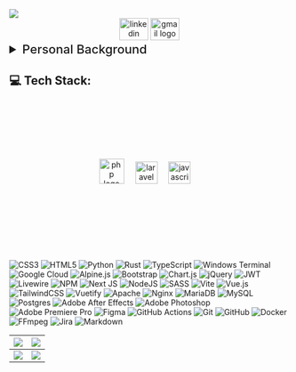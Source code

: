<div align="center">
<div>
<picture>
    <source
    srcset="https://readme-typing-svg.herokuapp.com?font=Courier+Prime&weight=600&size=48&duration=900&pause=5000&color=75EEB2&background=00000002&center=true&vCenter=true&width=460&height=64&lines=Backend+Developer"
    media="(prefers-color-scheme: dark)"
    />
    <source
    srcset="https://readme-typing-svg.herokuapp.com?font=Courier+Prime&weight=600&size=48&duration=900&pause=5000&center=true&vCenter=true&width=460&height=64&lines=Backend+Developer"
    />
    <img src="https://readme-typing-svg.herokuapp.com?font=Courier+Prime&weight=600&size=48&duration=900&pause=5000&center=true&vCenter=true&width=460&height=64&lines=Backend+Developer" style="min-width:770px;"/>
</picture>
</div>
    <!-- <h2 align="left" style="display:none;">
        🌐 Contact:
    </h2> -->
    <div align="center">
  <a href="https://www.linkedin.com/in/ivan-bandilla-94a2b3348" target="_blank" style="text-decoration:none;">
    <img src="https://raw.githubusercontent.com/maurodesouza/profile-readme-generator/master/src/assets/icons/social/linkedin/default.svg" width="52" height="40" alt="linkedin logo"  />
  </a>
  <a href="mailto:c.ivanbandilla+github@gmail.com" target="_blank" style="text-decoration:none;">
    <img src="https://raw.githubusercontent.com/maurodesouza/profile-readme-generator/master/src/assets/icons/social/gmail/default.svg" width="52" height="40" alt="gmail logo"  />
  </a>
</div>
</div>

<details><summary style="font-size:22px; font-weight:500;">Personal Background</summary>
<p>

``` yaml
name: Ivan Bandilla
located_in: Laguna, CALABARZON, Philippines
current_job: undefined
education:
  [
    "Self-Taught Developer",
  ]
company: undefined

fields_of_interests:
  [
    "Web Development",
    "Smart Home",
    "Networking",
  ]
technical_background:
  [
    "Back-End Development",
    "Intern - DevXpress / Codeyani IT Solutions",
  ]
  
currently_learning: 
    [
        "Docker",
        "VueJs",
        "React",
        "Kafka",
        "n8n"
    ]
```

</p>
</details> 

## 💻 Tech Stack:

<div align="center" style="margin:3dvh 0;">
  <img src="https://cdn.jsdelivr.net/gh/devicons/devicon/icons/php/php-original.svg" height="45" alt="php logo"  />
  <img width="12" />
  <img src="https://cdn.jsdelivr.net/gh/devicons/devicon/icons/laravel/laravel-original.svg" height="40" alt="laravel logo"  />
  <img width="12" />
  <img src="https://cdn.jsdelivr.net/gh/devicons/devicon/icons/javascript/javascript-original.svg" height="40" alt="javascript logo"  />
  <img width="12" />
</div>
<div align="center">
  <img width="12" />
</div>

![CSS3](https://img.shields.io/badge/css3-%231572B6.svg?style=for-the-badge&logo=css3&logoColor=white) ![HTML5](https://img.shields.io/badge/html5-%23E34F26.svg?style=for-the-badge&logo=html5&logoColor=white) ![Python](https://img.shields.io/badge/python-3670A0?style=for-the-badge&logo=python&logoColor=ffdd54) ![Rust](https://img.shields.io/badge/rust-%23000000.svg?style=for-the-badge&logo=rust&logoColor=white) ![TypeScript](https://img.shields.io/badge/typescript-%23007ACC.svg?style=for-the-badge&logo=typescript&logoColor=white) ![Windows Terminal](https://img.shields.io/badge/Windows%20Terminal-%234D4D4D.svg?style=for-the-badge&logo=windows-terminal&logoColor=white) ![Google Cloud](https://img.shields.io/badge/GoogleCloud-%234285F4.svg?style=for-the-badge&logo=google-cloud&logoColor=white) ![Alpine.js](https://img.shields.io/badge/alpinejs-white.svg?style=for-the-badge&logo=alpinedotjs&logoColor=%238BC0D0) ![Bootstrap](https://img.shields.io/badge/bootstrap-%238511FA.svg?style=for-the-badge&logo=bootstrap&logoColor=white) ![Chart.js](https://img.shields.io/badge/chart.js-F5788D.svg?style=for-the-badge&logo=chart.js&logoColor=white) ![jQuery](https://img.shields.io/badge/jquery-%230769AD.svg?style=for-the-badge&logo=jquery&logoColor=white) ![JWT](https://img.shields.io/badge/JWT-black?style=for-the-badge&logo=JSON%20web%20tokens) ![Livewire](https://img.shields.io/badge/livewire-%234e56a6.svg?style=for-the-badge&logo=livewire&logoColor=white) ![NPM](https://img.shields.io/badge/NPM-%23CB3837.svg?style=for-the-badge&logo=npm&logoColor=white) ![Next JS](https://img.shields.io/badge/Next-black?style=for-the-badge&logo=next.js&logoColor=white) ![NodeJS](https://img.shields.io/badge/node.js-6DA55F?style=for-the-badge&logo=node.js&logoColor=white) ![SASS](https://img.shields.io/badge/SASS-hotpink.svg?style=for-the-badge&logo=SASS&logoColor=white) ![Vite](https://img.shields.io/badge/vite-%23646CFF.svg?style=for-the-badge&logo=vite&logoColor=white) ![Vue.js](https://img.shields.io/badge/vue.js-%2335495e.svg?style=for-the-badge&logo=vuedotjs&logoColor=%234FC08D) ![TailwindCSS](https://img.shields.io/badge/tailwindcss-%2338B2AC.svg?style=for-the-badge&logo=tailwind-css&logoColor=white) ![Vuetify](https://img.shields.io/badge/Vuetify-1867C0?style=for-the-badge&logo=vuetify&logoColor=AEDDFF) ![Apache](https://img.shields.io/badge/apache-%23D42029.svg?style=for-the-badge&logo=apache&logoColor=white) ![Nginx](https://img.shields.io/badge/nginx-%23009639.svg?style=for-the-badge&logo=nginx&logoColor=white) ![MariaDB](https://img.shields.io/badge/MariaDB-003545?style=for-the-badge&logo=mariadb&logoColor=white) ![MySQL](https://img.shields.io/badge/mysql-4479A1.svg?style=for-the-badge&logo=mysql&logoColor=white) ![Postgres](https://img.shields.io/badge/postgres-%23316192.svg?style=for-the-badge&logo=postgresql&logoColor=white) ![Adobe After Effects](https://img.shields.io/badge/Adobe%20After%20Effects-9999FF.svg?style=for-the-badge&logo=Adobe%20After%20Effects&logoColor=white) ![Adobe Photoshop](https://img.shields.io/badge/adobe%20photoshop-%2331A8FF.svg?style=for-the-badge&logo=adobe%20photoshop&logoColor=white) ![Adobe Premiere Pro](https://img.shields.io/badge/Adobe%20Premiere%20Pro-9999FF.svg?style=for-the-badge&logo=Adobe%20Premiere%20Pro&logoColor=white) ![Figma](https://img.shields.io/badge/figma-%23F24E1E.svg?style=for-the-badge&logo=figma&logoColor=white) ![GitHub Actions](https://img.shields.io/badge/github%20actions-%232671E5.svg?style=for-the-badge&logo=githubactions&logoColor=white) ![Git](https://img.shields.io/badge/git-%23F05033.svg?style=for-the-badge&logo=git&logoColor=white) ![GitHub](https://img.shields.io/badge/github-%23121011.svg?style=for-the-badge&logo=github&logoColor=white) ![Docker](https://img.shields.io/badge/docker-%230db7ed.svg?style=for-the-badge&logo=docker&logoColor=white) ![FFmpeg](https://shields.io/badge/FFmpeg-%23171717.svg?logo=ffmpeg&style=for-the-badge&labelColor=171717&logoColor=5cb85c) ![Jira](https://img.shields.io/badge/jira-%230A0FFF.svg?style=for-the-badge&logo=jira&logoColor=white) ![Markdown](https://img.shields.io/badge/markdown-%23000000.svg?style=for-the-badge&logo=markdown&logoColor=white)


| <picture><source srcset="https://github-readme-stats.vercel.app/api?username=c-ivan-bandilla&theme=cobalt&hide_border=true&include_all_commits=true&count_private=true&hide=stars,contribs&hide_rank=true" media="(prefers-color-scheme: dark)" /><source srcset="https://github-readme-stats.vercel.app/api?username=c-ivan-bandilla&theme=transparent&hide_border=true&include_all_commits=true&count_private=true&hide=stars,contribs&hide_rank=true" media="(prefers-color-scheme: light), (prefers-color-scheme: no-preference)" /><img align="center" src="https://github-readme-stats.vercel.app/api?username=c-ivan-bandilla&theme=transparent&hide_border=true&include_all_commits=true&count_private=true&hide=stars,contribs&hide_rank=true" /></picture> | <picture><source srcset="https://github-readme-stats.vercel.app/api?username=make-sundae&theme=cobalt&hide_border=true&include_all_commits=true&count_private=true&hide=stars,contribs&show=reviews&hide_rank=true&custom_title=Account 2 GitHub Stats" media="(prefers-color-scheme: dark)" /><source srcset="https://github-readme-stats.vercel.app/api?username=make-sundae&theme=transparent&hide_border=true&include_all_commits=true&count_private=true&hide=stars,contribs&show=reviews&hide_rank=true&custom_title=Account 2 GitHub Stats" media="(prefers-color-scheme: light), (prefers-color-scheme: no-preference)" /><img align="center" src="https://github-readme-stats.vercel.app/api?username=make-sundae&theme=transparent&hide_border=true&include_all_commits=true&count_private=true&hide=stars,contribs&show=reviews&hide_rank=true&custom_title=Account 2 GitHub Stats" /></picture> |
|--------|--------|
| <picture><source srcset="https://github-readme-stats.vercel.app/api?username=ransTomTer&theme=cobalt&hide_border=true&include_all_commits=true&count_private=true&hide=stars,contribs&hide_rank=true&custom_title=Account 3 GitHub Stats" media="(prefers-color-scheme: dark)" /><source srcset="https://github-readme-stats.vercel.app/api?username=ransTomTer&theme=transparent&hide_border=true&include_all_commits=true&count_private=true&hide=stars,contribs&hide_rank=true&custom_title=Account 3 GitHub Stats" media="(prefers-color-scheme: light), (prefers-color-scheme: no-preference)" /><img align="center" src="https://github-readme-stats.vercel.app/api?username=ransTomTer&theme=transparent&hide_border=true&include_all_commits=true&count_private=true&hide=stars,contribs&hide_rank=true&custom_title=Account 3 GitHub Stats" /></picture> | <picture><source srcset="https://github-readme-stats.vercel.app/api?username=christian-ivan-bandilla-yani&theme=cobalt&hide_border=true&include_all_commits=true&count_private=true&hide=stars,contribs&hide_rank=true&custom_title=Private%20Internship%20Account%20GitHub%20Stats" media="(prefers-color-scheme: dark)" /><source srcset="https://github-readme-stats.vercel.app/api?username=christian-ivan-bandilla-yani&theme=transparent&hide_border=true&include_all_commits=true&count_private=true&hide=stars,contribs&hide_rank=true&custom_title=Private%20Internship%20Account%20GitHub%20Stats" media="(prefers-color-scheme: light), (prefers-color-scheme: no-preference)" /><img align="center" src="https://github-readme-stats.vercel.app/api?username=christian-ivan-bandilla-yani&theme=transparent&hide_border=true&include_all_commits=true&count_private=true&hide=stars,contribs&hide_rank=true&custom_title=Private%20Internship%20Account%20GitHub%20Stats" /></picture> |


<!-- <table >
  <tr>
    <td>
      <picture>
        <source
          srcset="https://github-readme-stats.vercel.app/api?username=c-ivan-bandilla&theme=cobalt&hide_border=true&include_all_commits=true&count_private=true&hide=stars,contribs&hide_rank=true"
          media="(prefers-color-scheme: dark)"
        />
        <source
          srcset="https://github-readme-stats.vercel.app/api?username=c-ivan-bandilla&theme=transparent&hide_border=true&include_all_commits=true&count_private=true&hide=stars,contribs&hide_rank=true"
          media="(prefers-color-scheme: light), (prefers-color-scheme: no-preference)"
        />
        <img align="center" src="https://github-readme-stats.vercel.app/api?username=c-ivan-bandilla&theme=transparent&hide_border=true&include_all_commits=true&count_private=true&hide=stars,contribs&hide_rank=true" />
      </picture>
    </td>
    <td>
      <picture>
        <source
          srcset="https://github-readme-stats.vercel.app/api?username=make-sundae&theme=cobalt&hide_border=true&include_all_commits=true&count_private=true&hide=stars,contribs&show=reviews&hide_rank=true&custom_title=Account 2 GitHub Stats"
          media="(prefers-color-scheme: dark)"
        />
        <source
          srcset="https://github-readme-stats.vercel.app/api?username=make-sundae&theme=transparent&hide_border=true&include_all_commits=true&count_private=true&hide=stars,contribs&show=reviews&hide_rank=true&custom_title=Account 2 GitHub Stats"
          media="(prefers-color-scheme: light), (prefers-color-scheme: no-preference)"
        />
        <img align="center" src="https://github-readme-stats.vercel.app/api?username=make-sundae&theme=transparent&hide_border=true&include_all_commits=true&count_private=true&hide=stars,contribs&show=reviews&hide_rank=true&custom_title=Account 2 GitHub Stats" />
      </picture>
    </td>
  </tr>
  <tr>
    <td>
      <picture>
        <source
          srcset="https://github-readme-stats.vercel.app/api?username=ransTomTer&theme=cobalt&hide_border=true&include_all_commits=true&count_private=true&hide=stars,contribs&hide_rank=true&custom_title=Account 3 GitHub Stats"
          media="(prefers-color-scheme: dark)"
        />
        <source
          srcset="https://github-readme-stats.vercel.app/api?username=ransTomTer&theme=transparent&hide_border=true&include_all_commits=true&count_private=true&hide=stars,contribs&hide_rank=true&custom_title=Account 3 GitHub Stats"
          media="(prefers-color-scheme: light), (prefers-color-scheme: no-preference)"
        />
        <img align="center" src="https://github-readme-stats.vercel.app/api?username=ransTomTer&theme=transparent&hide_border=true&include_all_commits=true&count_private=true&hide=stars,contribs&hide_rank=true&custom_title=Account 3 GitHub Stats" />
      </picture>
    </td>
    <td>
      <picture>
        <source
          srcset="https://github-readme-stats.vercel.app/api?username=christian-ivan-bandilla-yani&theme=cobalt&hide_border=true&include_all_commits=true&count_private=true&hide=stars,contribs&hide_rank=true&custom_title=Private%20Internship%20Account%20GitHub%20Stats"
          media="(prefers-color-scheme: dark)"
        />
        <source
          srcset="https://github-readme-stats.vercel.app/api?username=christian-ivan-bandilla-yani&theme=transparent&hide_border=true&include_all_commits=true&count_private=true&hide=stars,contribs&hide_rank=true&custom_title=Private%20Internship%20Account%20GitHub%20Stats"
          media="(prefers-color-scheme: light), (prefers-color-scheme: no-preference)"
        />
        <img align="center" src="https://github-readme-stats.vercel.app/api?username=christian-ivan-bandilla-yani&theme=transparent&hide_border=true&include_all_commits=true&count_private=true&hide=stars,contribs&hide_rank=true&custom_title=Private%20Internship%20Account%20GitHub%20Stats" />
      </picture>
    </td>
  </tr>
</table> -->


